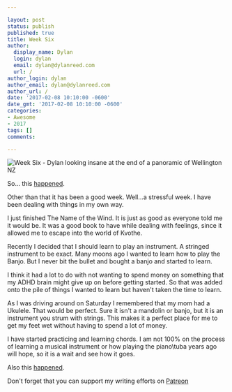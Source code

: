 ```yaml
---

layout: post
status: publish
published: true
title: Week Six
author:
  display_name: Dylan
  login: dylan
  email: dylan@dylanreed.com
  url: /
author_login: dylan
author_email: dylan@dylanreed.com
author_url: /
date: '2017-02-08 10:10:00 -0600'
date_gmt: '2017-02-08 10:10:00 -0600'
categories:
- Awesome
- 2017
tags: []
comments:

---
```

![Week Six - Dylan looking insane at the end of a panoramic of Wellington NZ](https://raw.githubusercontent.com/dylanreed/dylanreed.com/gh-pages/Images/Weekly-Blog-Post-Six.jpg)

So... this [happened](https://medium.com/@dylanreed/the-time-i-pooped-blood-599c9cbe0432#.9ms2m3u3z).

Other than that it has been a good week. Well...a stressful week. I have been dealing with things in my own way. 

I just finished The Name of the Wind. It is just as good as everyone told me it would be. It was a good book to have while dealing with feelings, since it allowed me to escape into the world of Kvothe. 

Recently I decided that I should learn to play an instrument. A stringed instrument to be exact. Many moons ago I wanted to learn how to play the Banjo. But I never bit the bullet and bought a banjo and started to learn. 

I think it had a lot to do with not wanting to spend money on something that my ADHD brain might give up on before getting started. So that was added onto the pile of things I wanted to learn but haven't taken the time to learn. 

As I was driving around on Saturday I remembered that my mom had a Ukulele. That would be perfect. Sure it isn't a mandolin or banjo, but it is an instrument you strum with strings. This makes it a perfect place for me to get my feet wet without having to spend a lot of money. 

I have started practicing and learning chords. I am not 100% on the process of learning a musical instrument or how playing the piano\tuba years ago will hope, so it is a wait and see how it goes. 

Also this [happened](https://twitter.com/i/moments/829833295240232960).


Don't forget that you can support my writing efforts on [Patreon](https://www.patreon.com/dylanreed)
